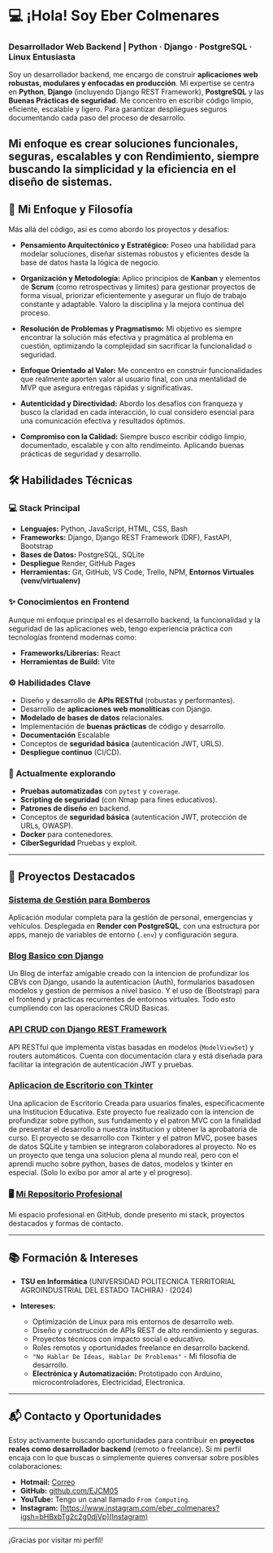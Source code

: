 # 💻 ¡Hola! Soy Eber Colmenares
### Desarrollador Web Backend | Python · Django · PostgreSQL · Linux Entusiasta

Soy un desarrollador backend, me encargo de construir **aplicaciones web robustas, modulares y enfocadas en producción**. Mi expertise se centra en **Python**, **Django** (incluyendo Django REST Framework), **PostgreSQL** y las **Buenas Prácticas de seguridad**. Me concentro en escribir código limpio, eficiente, escalable y ligero. Para garantizar despliegues seguros documentando cada paso del proceso de desarrollo.

Mi enfoque es crear **soluciones funcionales, seguras, escalables y con Rendimiento**, siempre buscando la simplicidad y la eficiencia en el diseño de sistemas.
---
## 🚀 Mi Enfoque y Filosofía

Más allá del código, así es como abordo los proyectos y desafíos:

* **Pensamiento Arquitectónico y Estratégico:** Poseo una habilidad para modelar soluciones, diseñar sistemas robustos y eficientes desde la base de datos hasta la lógica de negocio.
  
* **Organización y Metodología:** Aplico principios de **Kanban** y elementos de **Scrum** (como retrospectivas y límites) para gestionar proyectos de forma visual, priorizar eficientemente y asegurar un flujo de trabajo constante y adaptable. Valoro la disciplina y la mejora continua del proceso.

* **Resolución de Problemas y Pragmatismo:** Mi objetivo es siempre encontrar la solución más efectiva y pragmática al problema en cuestión, optimizando la complejidad sin sacrificar la funcionalidad o seguridad.

* **Enfoque Orientado al Valor:** Me concentro en construir funcionalidades que realmente aporten valor al usuario final, con una mentalidad de MVP que asegura entregas rápidas y significativas.

* **Autenticidad y Directividad:** Abordo los desafíos con franqueza y busco la claridad en cada interacción, lo cual considero esencial para una comunicación efectiva y resultados óptimos.

* **Compromiso con la Calidad:** Siempre busco escribir código limpio, documentado, escalable y con alto rendimeinto. Aplicando buenas prácticas de seguridad y desarrollo.

## 🛠️ Habilidades Técnicas

### 💻 Stack Principal

* **Lenguajes:** Python, JavaScript, HTML, CSS, Bash
* **Frameworks:** Django, Django REST Framework (DRF), FastAPI, Bootstrap
* **Bases de Datos:** PostgreSQL, SQLite
* **Despliegue** Render, GitHub Pages
* **Herramientas:** Git, GitHub, VS Code, Trello, NPM, **Entornos Virtuales (venv/virtualenv)**

### ✨ Conocimientos en Frontend
Aunque mi enfoque principal es el desarrollo backend, la funcionalidad y la seguridad de las aplicaciones web, tengo experiencia práctica con tecnologías frontend modernas como:

* **Frameworks/Librerías:** React
* **Herramientas de Build:** Vite
   
### ⚙️ Habilidades Clave
* Diseño y desarrollo de **APIs RESTful** (robustas y performantes).
* Desarrollo de **aplicaciones web monolíticas** con Django.
* **Modelado de bases de datos** relacionales.
* Implementación de **buenas prácticas** de código y desarrollo.
* **Documentación** Escalable
* Conceptos de **seguridad básica** (autenticación JWT, URLS).
* **Despliegue continuo** (CI/CD).

### 🌱 Actualmente explorando
* **Pruebas automatizadas** con `pytest` y `coverage`.
* **Scripting de seguridad** (con Nmap para fines educativos).
* **Patrones de diseño** en backend.
* Conceptos de **seguridad básica** (autenticación JWT, protección de URLs, OWASP).
* **Docker** para contenedores.
* **CiberSeguridad** Pruebas y exploit. 
---

## 🚀 Proyectos Destacados

### [Sistema de Gestión para Bomberos](https://cuerpobomberossc.com)
Aplicación modular completa para la gestión de personal, emergencias y vehículos. Desplegada en **Render con PostgreSQL**, con una estructura por apps, manejo de variables de entorno (`.env`) y configuración segura.

### [Blog Basico con Django](https://github.com/EJCM05/Blog-Spot)
Un Blog de interfaz amigable creado con la intencion de profundizar los CBVs con Django, usando la autenticacion (Auth), formularios basadosen modelos y gestion de permisos a nivel basico. Y el uso de (Bootstrap) para el frontend y practicas recurrentes de entornos virtuales. Todo esto cumpliendo con las operaciones CRUD Basicas.  

### [API CRUD con Django REST Framework](https://github.com/EJCM05/DRF-API-CRUD-DJANGO)
API RESTful que implementa vistas basadas en modelos (`ModelViewSet`) y routers automáticos. Cuenta con documentación clara y está diseñada para facilitar la integración de autenticación JWT y pruebas.

### [Aplicacion de Escritorio con Tkinter](https://github.com/EJCM05/ProyectoSocioTecnologico-Trayecto-2.git)
Una aplicacion de Escritorio Creada para usuarios finales, especificacmente una Institucion Educativa. Este proyecto fue realizado con la intencion de profundizar sobre python, sus fundamento y el patron MVC con la finalidad de presentar el desarrollo a nuestra institucion y obtener la aprobatoria de curso. El proyecto se desarrollo con Tkinter y el patron MVC, posee bases de datos SQLite y tambien se integraron colaboradores al proyecto. No es un proyecto que tenga una solucion plena al mundo real, pero con el aprendi mucho sobre python, bases de datos, modelos y tkinter en especial. (Solo lo exibo por amor al arte y el progreso). 

### 🖥️ [Mi Repositorio Profesional](https://github.com/EJCM05/EJCM05)
Mi espacio profesional en GitHub, donde presento mi stack, proyectos destacados y formas de contacto.

---

## 📚 Formación & Intereses

* **TSU en Informática** (UNIVERSIDAD POLITECNICA TERRITORIAL AGROINDUSTRIAL DEL ESTADO TACHIRA) · (2024)

* **Intereses:**
    * Optimización de Linux para mis entornos de desarrollo web.
    * Diseño y construcción de APIs REST de alto rendimiento y seguras.
    * Proyectos técnicos con impacto social o educativo.
    * Roles remotos y oportunidades freelance en desarrollo backend.
    * `"No Hablar De Ideas, Hablar De Problemas"` - Mi filosofía de desarrollo.
    * **Electrónica y Automatización:** Prototipado con Arduino, microcontroladores, Electricidad, Electronica.
---

## 📬 Contacto y Oportunidades

Estoy activamente buscando oportunidades para contribuir en **proyectos reales como desarrollador backend** (remoto o freelance). Si mi perfil encaja con lo que buscas o simplemente quieres conversar sobre posibles colaboraciones:

* **Hotmail:** [Correo](ebercolmenares_11@hotmail.com)
* **GitHub:** [github.com/EJCM05](https://github.com/EJCM05)
* **YouTube:** Tengo un canal llamado `From Computing`.
* **Instagram:** [https://www.instagram.com/eber_colmenares?igsh=bHBxbTg2c2g0djVp](Instagram)

---

¡Gracias por visitar mi perfil!
